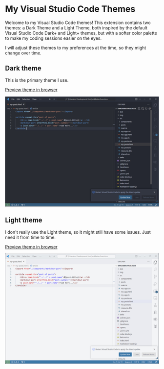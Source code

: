# My Visual Studio Code Themes
Welcome to my Visual Studio Code themes! This extension contains two themes: a Dark Theme and a Light Theme, both inspired by the default Visual Studio Code Dark+ and Light+ themes, but with a softer color palette to make my coding sessions easier on the eyes.

I will adjust these themes to my preferences at the time, so they might change over time.

## Dark theme
This is the primary theme I use.

[Preview theme in browser](https://vscode.dev/editor/theme/Erik-Lieben.color-themes/erik-vs-dark)

![screenshot](./assets/screenshot-dark.jpg)

## Light theme
I don't really use the Light theme, so it might still have some issues. Just need it from time to time.

[Preview theme in browser](https://vscode.dev/editor/theme/Erik-Lieben.color-themes/erik-vs)

![screenshot](./assets/screenshot-light.jpg)
